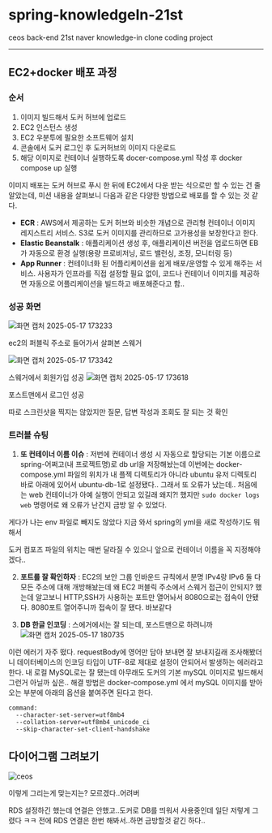 # spring-knowledgeIn-21st
ceos back-end 21st naver knowledge-in clone coding project

---
## EC2+docker 배포 과정
### 순서
1. 이미지 빌드해서 도커 허브에 업로드
2. EC2 인스턴스 생성
3. EC2 우분투에 필요한 소프트웨어 설치
4. 콘솔에서 도커 로그인 후 도커허브의 이미지 다운로드
5. 해당 이미지로 컨테이너 실행하도록 docer-compose.yml 작성 후 docker compose up 실행

이미지 배포는 도커 허브로 푸시 한 뒤에 EC2에서 다운 받는 식으로만 할 수 있는 건 줄 알았는데, 미션 내용을 살펴보니 다음과 같은 다양한 방법으로 배포를 할 수 있는 것 같다.

- **ECR** : AWS에서 제공하는 도커 허브와 비슷한 개념으로 관리형 컨테이너 이미지 레지스트리 서비스. S3로 도커 이미지를 관리하므로 고가용성을 보장한다고 한다.
- **Elastic Beanstalk** : 애플리케이션 생성 후, 애플리케이션 버전을 업로드하면 EB가 자동으로 환경 실행(용량 프로비저닝, 로드 밸런싱, 조정, 모니터링 등)
- **App Runner** : 컨테이너화 된 어플리케이션을 쉽게 배포/운영할 수 있게 해주는 서비스. 사용자가 인프라를 직접 설정할 필요 없이, 코드나 컨테이너 이미지를 제공하면 자동으로 어플리케이션을 빌드하고 배포해준다고 함..

### 성공 화면
![화면 캡처 2025-05-17 173233](https://github.com/user-attachments/assets/a91248aa-603f-4c0d-b2c7-27ca41495c50)

ec2의 퍼블릭 주소로 들어가서 살펴본 스웨거

![화면 캡처 2025-05-17 173342](https://github.com/user-attachments/assets/90fe5f0d-18ae-44c1-9c3b-9b9bee13b6f4)

스웨거에서 회원가입 성공
![화면 캡처 2025-05-17 173618](https://github.com/user-attachments/assets/c1490aeb-6b47-45b4-8e95-43ef43d6ab21)

포스트맨에서 로그인 성공

따로 스크린샷을 찍지는 않았지만 질문, 답변 작성과 조회도 잘 되는 것 확인

### 트러블 슈팅
1. **또 컨테이너 이름 이슈** : 저번에 컨테이너 생성 시 자동으로 할당되는 기본 이름으로 spring-어쩌고(내 프로젝트명)로 db url을 저장해놨는데 이번에는 docker-compose.yml 파일의 위치가 내 플젝 디렉토리가 아니라 ubuntu 유저 디렉토리 바로 아래에 있어서 ubuntu-db-1로 설정됐다.. 그래서 또 오류가 났는데.. 처음에는 web 컨테이너가 아예 실행이 안되고 있길래 왜지?! 했지만 `sudo docker logs web` 명령어로 왜 오류가 난건지 금방 알 수 있었다.

게다가 나는 env 파일로 빼지도 않았다 지금 와서 spring의 yml을 새로 작성하기도 뭐해서

도커 컴포즈 파일의 위치는 매번 달라질 수 있으니 앞으로 컨테이너 이름을 꼭 지정해야겠다..

2. **포트를 잘 확인하자** : EC2의 보안 그룹 인바운드 규칙에서 분명 IPv4랑 IPv6 둘 다 모든 주소에 대해 개방해놨는데 왜 EC2 퍼블릭 주소에서 스웨거 접근이 안되지? 했는데 알고보니 HTTP,SSH가 사용하는 포트만 열어놔서 8080으로는 접속이 안됐다. 8080포트 열어주니까 접속이 잘 됐다. 바보같다

3. **DB 한글 인코딩** : 스에거에서는 잘 되는데, 포스트맨으로 하려니까 ![화면 캡처 2025-05-17 180735](https://github.com/user-attachments/assets/9880c78c-814e-4e81-9251-d41e69af5ebb)

이런 에러기 자주 떴다. requestBody에 영어만 담아 보내면 잘 보내지길래 조사해봤더니 데이터베이스의 인코딩 타입이 UTF-8로 제대로 설정이 안되어서 발생하는 에러라고 한다. 내 로컬 MySQL로는 잘 됐는데 아무래도 도커의 기본 mySQL 이미지로 빌드해서 그런거 아닐까 싶은..
해결 방법은 docker-compose.yml 에서 mySQL 이미지를 받아오는 부분에 아래의 옵션을 붙여주면 된다고 한다.
```
command:
  --character-set-server=utf8mb4
  --collation-server=utf8mb4_unicode_ci
  --skip-character-set-client-handshake
```

## 다이어그램 그려보기
![ceos](https://github.com/user-attachments/assets/473051de-03b6-48fe-ba8d-15bc7e036233)

이렇게 그리는게 맞는지는? 모르겠다..어려버

RDS 설정하긴 했는데 연결은 안했고..도커로 DB를 띄워서 사용중인데 일단 저렇게 그렸다 ㅋㅋ
전에 RDS 연결은 한번 해봐서..하면 금방할것 같긴 하다..
